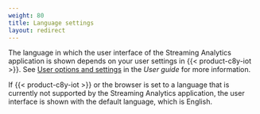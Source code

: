 ```yaml
---
weight: 80
title: Language settings
layout: redirect
---
```


The language in which the user interface of the Streaming Analytics application is shown depends on your user settings in {{< product-c8y-iot >}}. See [User options and settings](/getting-started/user-settings/) in the *User guide* for more information.

If {{< product-c8y-iot >}} or the browser is set to a language that is currently not supported by the Streaming Analytics application, the user interface is shown with the default language, which is English.
